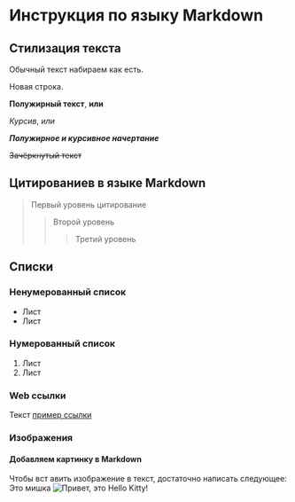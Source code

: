 # Инструкция по языку Markdown

## Стилизация текста
Обычный текст набираем как есть.

Новая строка.

**Полужирный текст**, __или__

*Курсив*, _или_

***Полужирное и курсивное начертание***

~~Зачёркнутый текст~~


## Цитированиев в языке Markdown
> Первый уровень цитирование
>> Второй уровень
>>> Третий уровень

## Списки
### Ненумерованный список
* Лист
* Лист

### Нумерованный список
1. Лист
2. Лист

### Web ссылки
Текст [пример ссылки](http.example.com "Всплывающая подсказка")

### Изображения 
#### Добавляем картинку в Markdown

Чтобы вст
авить изображение в текст, достаточно написать следующее:
Это мишка
![Привет, это Hello Kitty!](images.jfif)